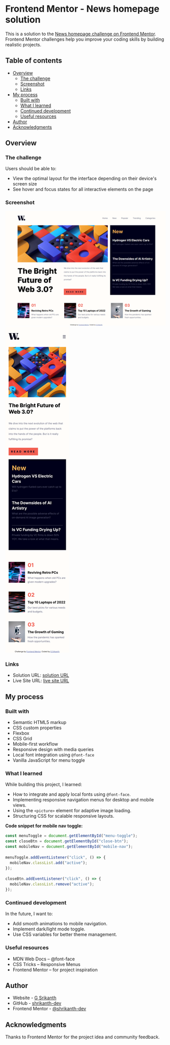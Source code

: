 # Frontend Mentor - News homepage solution

This is a solution to the [News homepage challenge on Frontend Mentor](https://www.frontendmentor.io/challenges/news-homepage-H6SWTa1MFl). Frontend Mentor challenges help you improve your coding skills by building realistic projects. 

## Table of contents

- [Overview](#overview)
  - [The challenge](#the-challenge)
  - [Screenshot](#screenshot)
  - [Links](#links)
- [My process](#my-process)
  - [Built with](#built-with)
  - [What I learned](#what-i-learned)
  - [Continued development](#continued-development)
  - [Useful resources](#useful-resources)
- [Author](#author)
- [Acknowledgments](#acknowledgments)


## Overview

### The challenge

Users should be able to:

- View the optimal layout for the interface depending on their device's screen size
- See hover and focus states for all interactive elements on the page

### Screenshot

![](./assets/screenshots/news-homepage-main_desktop_image.png)
![](./assets/screenshots/news-homepage-main_mobile_image.png)

### Links

- Solution URL: [ solution URL ](https://github.com/shrikanth-dev/news-homepage-main)
- Live Site URL: [ live site URL ]()

## My process

### Built with

- Semantic HTML5 markup
- CSS custom properties
- Flexbox
- CSS Grid
- Mobile-first workflow
- Responsive design with media queries
- Local font integration using `@font-face`
- Vanilla JavaScript for menu toggle


### What I learned

While building this project, I learned:
- How to integrate and apply local fonts using `@font-face`.
- Implementing responsive navigation menus for desktop and mobile views.
- Using the `<picture>` element for adaptive image loading.
- Structuring CSS for scalable responsive layouts.

**Code snippet for mobile nav toggle:**
```javascript
const menuToggle = document.getElementById("menu-toggle");
const closeBtn = document.getElementById("close-btn");
const mobileNav = document.getElementById("mobile-nav");

menuToggle.addEventListener("click", () => {
  mobileNav.classList.add("active");
});

closeBtn.addEventListener("click", () => {
  mobileNav.classList.remove("active");
});
```

### Continued development

In the future, I want to:

- Add smooth animations to mobile navigation.
- Implement dark/light mode toggle.
- Use CSS variables for better theme management.

### Useful resources

- MDN Web Docs – @font-face
- CSS Tricks – Responsive Menus
- Frontend Mentor – for project inspiration

## Author

- Website - [G Srikanth](https://shrikanthdev-portfolio.vercel.app/)
- GitHub - [shrikanth-dev](https://github.com/shrikanth-dev)
- Frontend Mentor - [@shrikanth-dev](https://www.frontendmentor.io/profile/shrikanth-dev)

## Acknowledgments

Thanks to Frontend Mentor for the project idea and community feedback.
